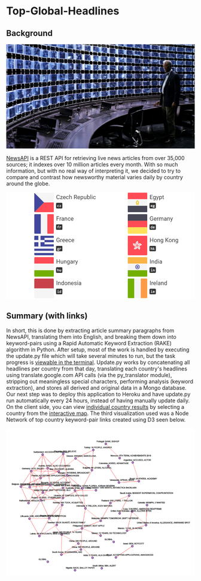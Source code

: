 # Top-Global-Headlines

## Background

![Idea](Images/newsapi_idea.jpg)

[NewsAPI](https://newsapi.org/) is a REST API for retrieving live news articles from over 35,000 sources; it indexes over 10 million articles every month.
With so much information, but with no real way of interpreting it, we decided to try to compare and contrast how newsworthy material varies daily by country around the globe.

![Sources](Images/source_countries.png)

## Summary (with links)
In short, this is done by extracting article summary paragraphs from NewsAPI, translating them into English, and breaking them down into keyword-pairs using a Rapid Automatic Keyword Extraction (RAKE) algorithm in Python.  After setup, most of the work is handled by executing the update.py file which will take several minutes to run, but the task progress is [viewable in the terminal](Images/newsapi_update.png). Update.py works by concatenating all headlines per country from that day, translating each country's headlines using translate.google.com API calls (via the py_translator module), stripping out meaningless special characters, performing analysis (keyword extraction), and stores all derived and original data in a Mongo database. Our next step was to deploy this application  to Heroku and have update.py run automatically every 24 hours, instead of having manually update daily. On the client side, you can view [individual country results](Images/newsapi_summary.png) by selecting a country from the [interactive map](Images/keywords_map.png). The third visualization used was a Node Network of top country keyword-pair links created using D3 seen below.

![Node Network](Images/Node_Network.png)
